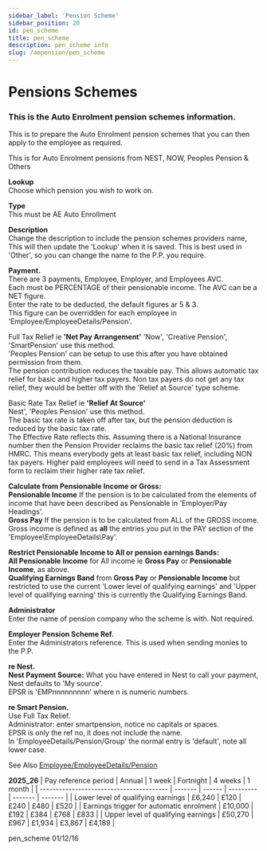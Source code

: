 ```yaml
---
sidebar_label: 'Pension Scheme'
sidebar_position: 20
id: pen_scheme
title: pen_scheme
description: pen_scheme info
slug: /aepension/pen_scheme
---
```


# Pensions Schemes

### This is the Auto Enrolment pension schemes information.

This is to prepare the Auto Enrolment pension schemes that you can then apply to the employee as required.

This is for Auto Enrolment pensions from NEST, NOW,  Peoples Pension & Others

**Lookup**  
Choose which pension you wish to work on.

**Type**  
This must be AE Auto Enrollment

**Description**  
Change the description to include the pension schemes providers name, This will then update the 'Lookup' when it is saved. This is best used in 'Other', so you can change the name to the P.P. you require.

**Payment.**  
There are 3 payments, Employee, Employer, and Employees AVC.  
Each must be PERCENTAGE of their pensionable income. The AVC can be a NET figure.  
Enter the rate to be deducted, the default figures ar 5 & 3.  
This figure can be overridden for each employee in 'Employee/EmployeeDetails/Pension'.

Full Tax Relief ie **'Net Pay Arrangement'** 
  'Now', 'Creative Pension', 'SmartPension' use this method.  
  'Peoples Pension' can be setup to use this after you have obtained permission from them.  
  The pension contribution reduces the taxable pay. This allows automatic tax relief for basic and higher tax payers. Non tax payers do not get any tax relief, they would be better off with the 'Relief at Source' type scheme.

Basic Rate Tax Relief ie **'Relief At Source'**\
  Nest', 'Peoples Pension' use this method.  
  The basic tax rate is taken off after tax, but the pension deduction is reduced by the basic tax rate.  
  The Effective Rate reflects this.
  Assuming there is a National Insurance number then the Pension Provider reclaims the basic tax relief (20%) from HMRC. This means everybody gets at least basic tax relief, including NON tax payers. Higher paid employees will need to send in a Tax Assessment form to reclaim their higher rate tax relief.

**Calculate from Pensionable Income or Gross:**  
  **Pensionable Income** If the pension is to be calculated from the elements of income that have been described as Pensionable in 'Employer/Pay Headings'.  
  **Gross Pay** If the pension is to be calculated from ALL of the GROSS income.  
  Gross income is defined as **all** the entries you put in the PAY section of the 'Employee\EmployeeDetails\Pay'.

**Restrict Pensionable Income to All or pension earnings Bands:**  
**All Pensionable Income** for All income ie **Gross Pay**  or **Pensionable Income**, as above.  
**Qualifying Earnings Band** from **Gross Pay**  or **Pensionable Income** but restricted to use the current 'Lower level of qualifying earnings' and 'Upper level of qualifying earning' this is currently the Qualifying Earnings Band.

**Administrator**  
Enter the name of pension company who the scheme is with. Not required.

**Employer Pension Scheme Ref.**  
Enter the Administrators reference. This is used when sending monies to the P.P.

**re Nest.**  
**Nest Payment Source:** What you have entered in Nest to call your payment, Nest defaults to 'My source'.  
EPSR is 'EMPnnnnnnnnn' where n is numeric numbers.

**re Smart Pension.**  
Use Full Tax Relief.  
Administrator: enter smartpension, notice no capitals or spaces.  
EPSR is only the ref no, it does not include the name.  
In 'EmployeeDetails/Pension/Group' the normal entry is 'default',  note all lower case.  

See Also [Employee/EmployeeDetails/Pension](../employee/employeedetails/employeepension.md)

**2025_26**
| Pay reference period                     | Annual  | 1 week | Fortnight | 4 weeks | 1 month |
| ---------------------------------------- | ------- | ------ | --------- | ------- | ------- |
| Lower level of qualifying earnings       | £6,240  | £120   | £240      | £480    | £520    |
| Earnings trigger for automatic enrolment | £10,000 | £192   | £384      | £768    | £833    |
| Upper level of qualifying earnings       | £50,270 | £967   | £1,934    | £3,867  | £4,189  |


pen_scheme 01/12/16